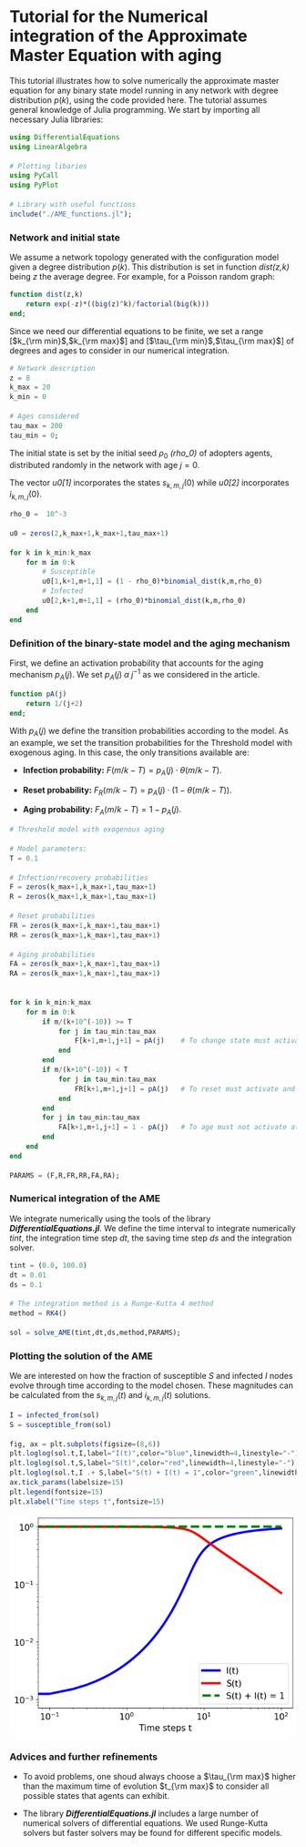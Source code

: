 # Tutorial for the Numerical integration of the Approximate Master Equation with aging

This tutorial illustrates how to solve numerically the approximate master equation for any binary state model running in any network with degree distribution $p(k)$, using the code provided here. The tutorial assumes general knowledge of Julia programming. We start by importing all necessary Julia libraries:


```julia
using DifferentialEquations
using LinearAlgebra

# Plotting libaries
using PyCall
using PyPlot

# Library with useful functions
include("./AME_functions.jl");
```

### Network and initial state

We assume a network topology generated with the configuration model given a degree distribution $p(k)$. This distribution is set in function _dist(z,k)_ being _z_ the average degree. For example, for a Poisson random graph:


```julia
function dist(z,k)
    return exp(-z)*((big(z)^k)/factorial(big(k)))
end;
```

Since we need our differential equations to be finite, we set a range [$k_{\rm min}$,$k_{\rm max}$] and [$\tau_{\rm min}$,$\tau_{\rm max}$] of degrees and ages to consider in our numerical integration.


```julia
# Network description
z = 8
k_max = 20
k_min = 0

# Ages considered
tau_max = 200
tau_min = 0;
```

The initial state is set by the initial seed $\rho_0$ _(rho_0)_ of adopters agents, distributed randomly in the network with age $j = 0$.

The vector _u0[1]_ incorporates the states $s_{k,m,j}(0)$ while _u0[2]_ incorporates $i_{k,m,j}(0)$.


```julia
rho_0 =  10^-3

u0 = zeros(2,k_max+1,k_max+1,tau_max+1)

for k in k_min:k_max
    for m in 0:k
        # Susceptible
        u0[1,k+1,m+1,1] = (1 - rho_0)*binomial_dist(k,m,rho_0)
        # Infected
        u0[2,k+1,m+1,1] = (rho_0)*binomial_dist(k,m,rho_0)
    end
end
```

### Definition of the binary-state model and the aging mechanism

First, we define an activation probability that accounts for the aging mechanism $p_A (j)$. We set $p_A (j) \; \alpha \; j^{-1}$ as we considered in the article.


```julia
function pA(j)
    return 1/(j+2)
end;
```

With $p_A(j)$ we define the transition probabilities according to the model. As an example, we set the transition probabilities for the Threshold model with exogenous aging. In this case, the only transitions available are:

- **Infection probability:** $F(m/k - T) = p_A(j) \cdot \theta(m/k - T)$.

- **Reset probability:** $F_R (m/k - T) = p_A(j) \cdot (1 - \theta(m/k - T))$.

- **Aging probability:** $F_A (m/k - T) = 1 - p_A(j)$.


```julia
# Threshold model with exogenous aging

# Model parameters: 
T = 0.1

# Infection/recovery probabilities
F = zeros(k_max+1,k_max+1,tau_max+1)
R = zeros(k_max+1,k_max+1,tau_max+1)

# Reset probabilities
FR = zeros(k_max+1,k_max+1,tau_max+1)
RR = zeros(k_max+1,k_max+1,tau_max+1)

# Aging probabilities
FA = zeros(k_max+1,k_max+1,tau_max+1)
RA = zeros(k_max+1,k_max+1,tau_max+1)


for k in k_min:k_max
    for m in 0:k
        if m/(k+10^(-10)) >= T
            for j in tau_min:tau_max
                F[k+1,m+1,j+1] = pA(j)    # To change state must activate and exceed threshold
            end
        end
        if m/(k+10^(-10)) < T
            for j in tau_min:tau_max
                FR[k+1,m+1,j+1] = pA(j)   # To reset must activate and do not exceed threshold
            end
        end
        for j in tau_min:tau_max
            FA[k+1,m+1,j+1] = 1 - pA(j)   # To age must not activate at all
        end
    end
end

PARAMS = (F,R,FR,RR,FA,RA);
```

### Numerical integration of the AME

We integrate numerically using the tools of the library **_DifferentialEquations.jl_**. We define the time interval to integrate numerically _tint_, the integration time step _dt_, the saving time step _ds_ and the integration solver.


```julia
tint = (0.0, 100.0)
dt = 0.01
ds = 0.1

# The integration method is a Runge-Kutta 4 method
method = RK4()

sol = solve_AME(tint,dt,ds,method,PARAMS);
```

### Plotting the solution of the AME

We are interested on how the fraction of susceptible $S$ and infected $I$ nodes evolve through time according to the model chosen. These magnitudes can be calculated from the $s_{k,m,j} (t)$ and $i_{k,m,j} (t)$ solutions.


```julia
I = infected_from(sol)
S = susceptible_from(sol)

fig, ax = plt.subplots(figsize=(8,6))
plt.loglog(sol.t,I,label="I(t)",color="blue",linewidth=4,linestyle="-")
plt.loglog(sol.t,S,label="S(t)",color="red",linewidth=4,linestyle="-")
plt.loglog(sol.t,I .+ S,label="S(t) + I(t) = 1",color="green",linewidth=4,linestyle="--")
ax.tick_params(labelsize=15)
plt.legend(fontsize=15)
plt.xlabel("Time steps t",fontsize=15)
```


    
![png](output_20_0.png)
    


### Advices and further refinements

- To avoid problems, one shoud always choose a $\tau_{\rm max}$ higher than the maximum time of evolution $t_{\rm max}$ to consider all possible states that agents can exhibit.

- The library **_DifferentialEquations.jl_** includes a large number of numerical solvers of differential equations. We used Runge-Kutta solvers but faster solvers may be found for different specific models.


```julia

```
